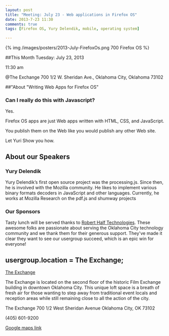 ```yaml
---
layout: post
title: "Meeting: July 23 - Web applications in Firefox OS"
date: 2013-7-23 11:30
comments: true
tags: [Firefox OS, Yury Delendik, mobile, operating system]

---
```

{% img /images/posters/2013-July-FirefoxOs.png 700 Firefox OS %}

##This Month
Tuesday: July 23, 2013 

11:30 am

@The Exchange
700 1/2 W. Sheridan Ave.,
Oklahoma City, Oklahoma
73102




##"About "Writing Web Apps for Firefox OS" 

### Can I really do this with Javascript?

Yes.

Firefox OS apps are just Web apps written with HTML, CSS, and JavaScript.

You publish them on the Web like you would publish any other Web site.

Let Yuri Show you how.

<!-- more -->

## About our Speakers

### Yury Delendik
Yury Delendik’s first open source project was the processing.js. Since then, he is involved with the Mozilla community. He likes to implement various binary formats decoders in JavaScript and other languages. Currently, he works at Mozilla Research on the pdf.js and shumway projects
### Our Sponsors
Tasty lunch will be served thanks to [Robert Half Technologies](http://www.roberthalftechnology.com/). These awesome folks are passionate about serving the Oklahoma City technology community and we thank them for their generous support. They've made it clear they want to see our usergroup succeed, which is an epic win for everyone!

## usergroup.location = The Exchange;


[The Exchange](http://www.exchangeokc.com/) 

The Exchange is located on the second floor of the historic Film Exchange building in downtown Oklahoma City.  This unique loft space is a breath of fresh air for those wanting to step away from traditional event locals and reception areas while still remaining close to all the action of the city.

The Exchange
700 1/2 West Sheridan Avenue
Oklahoma City, OK 73102

(405) 601-9200    


[Google maps link](https://maps.google.com/maps?q=+700+West+Sheridan+Avenue+Oklahoma+City,+OK+73102&hl=en&sll=37.0625,-95.677068&sspn=83.75977,57.919922&hnear=700+W+Sheridan+Ave,+Oklahoma+City,+Oklahoma+73102&t=m&z=17)

